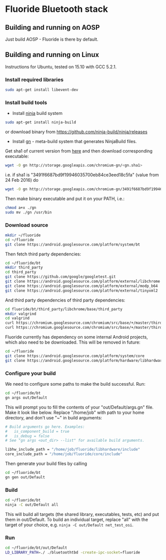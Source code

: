 # Fluoride Bluetooth stack

## Building and running on AOSP
Just build AOSP - Fluoride is there by default.

## Building and running on Linux

Instructions for Ubuntu, tested on 15.10 with GCC 5.2.1.

### Install required libraries

```sh
sudo apt-get install libevent-dev
```

### Install build tools

  - Install [ninja](https://ninja-build.org/) build system

```sh
sudo apt-get install ninja-build
```

or download binary from https://github.com/ninja-build/ninja/releases

  - Install [gn](https://chromium.googlesource.com/chromium/src/tools/gn/) -  meta-build system that generates NinjaBuild files.

Get sha1 of current version from [here](
https://chromium.googlesource.com/chromium/buildtools/+/master/linux64/gn.sha1) and then download corresponding executable:

```sh
wget -O gn http://storage.googleapis.com/chromium-gn/<gn.sha1>
```

i.e. if sha1 is "3491f6687bd9f19946035700eb84ce3eed18c5fa" (value from 24 Feb 2016) do

```sh
wget -O gn http://storage.googleapis.com/chromium-gn/3491f6687bd9f19946035700eb84ce3eed18c5fa
```

Then make binary executable and put it on your PATH, i.e.:

```sh
chmod a+x ./gn
sudo mv ./gn /usr/bin
```

### Download source

```sh
mkdir ~/fluoride
cd ~/fluoride
git clone https://android.googlesource.com/platform/system/bt
```

Then fetch third party dependencies:

```sh
cd ~/fluoride/bt
mkdir third_party
cd third_party
git clone https://github.com/google/googletest.git
git clone https://android.googlesource.com/platform/external/libchrome
git clone https://android.googlesource.com/platform/external/modp_b64
git clone https://android.googlesource.com/platform/external/tinyxml2
```

And third party dependencies of third party dependencies:

```sh
cd fluoride/bt/third_party/libchrome/base/third_party
mkdir valgrind
cd valgrind
curl https://chromium.googlesource.com/chromium/src/base/+/master/third_party/valgrind/valgrind.h?format=TEXT | base64 -d > valgrind.h
curl https://chromium.googlesource.com/chromium/src/base/+/master/third_party/valgrind/memcheck.h?format=TEXT | base64 -d > memcheck.h
```

Fluoride currently has dependency on some internal Android projects, which also need to be downloaded. This will be removed in future:

```sh
cd ~/fluoride
git clone https://android.googlesource.com/platform/system/core
git clone https://android.googlesource.com/platform/hardware/libhardware
```

### Configure your build
We need to configure some paths to make the build successful. Run:

```sh
cd ~/fluoride/bt
gn args out/Default
```

This will prompt you to fill the contents of your "out/Default/args.gn" file. Make it look like below. Replace "/home/job" with path to your home directory, and don't use "~" in build arguments:

```sh
# Build arguments go here. Examples:
#   is_component_build = true
#   is_debug = false
# See "gn args <out_dir> --list" for available build arguments.

libhw_include_path = "/home/job/fluoride/libhardware/include"
core_include_path = "/home/job/fluoride/core/include"
```

Then generate your build files by calling

```sh
cd ~/fluoride/bt
gn gen out/Default
```

### Build

```sh
cd ~/fluoride/bt
ninja -C out/Default all
```

This will build all targets (the shared library, executables, tests, etc) and put them in out/Default. To build an individual target, replace "all" with the target of your choice, e.g. ```ninja -C out/Default net_test_osi```.

### Run

```sh
cd ~/fluoride/bt/out/Default
LD_LIBRARY_PATH=./ ./bluetoothtbd -create-ipc-socket=fluoride
```

